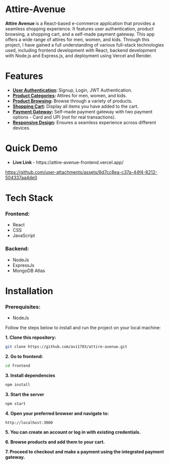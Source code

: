 # Attire-Avenue

<b> Attire Avenue </b> is a React-based e-commerce application that provides a seamless shopping experience. It features user authentication, product browsing, a shopping cart, and a self-made payment gateway. This app offers a wide range of attires for men, women, and kids. Through this project, I have gained a full understanding of various full-stack technologies used, including frontend development with React, backend development with Node.js and Express.js, and deployment using Vercel and Render.

# Features
<ul>
  <li><b><ins>User Authentication</ins>: </b>Signup, Login, JWT Authentication. </li>
  <li><b><ins>Product Categories</ins>: </b>Attires for men, women, and kids. </li>
  <li><b><ins>Product Browsing</ins>: </b> Browse through a variety of products. </li>
  <li><b><ins>Shopping Cart</ins>: </b> Display all items you have added to the cart. </li>
  <li><b><ins>Payment Gateway</ins>: </b>Self-made payment gateway with two payment options - Card and UPI (not for real transactions). </li>
  <li><b><ins>Responsive Design</ins>: </b>Ensures a seamless experience across different devices. </li>
</ul>

# Quick Demo
<ul>
  <li><b>Live Link </b>- https://attire-avenue-frontend.vercel.app/</li>
</ul>


https://github.com/user-attachments/assets/6d7cc8ea-c37a-44f4-8212-504337aa4de0

# Tech Stack 
<h3> Frontend: </h3>
<ul>
  <li>React</li>
  <li>CSS</li>
  <li>JavaScript</li>
</ul>
<h3> Backend:</h3>
<ul>
  <li>NodeJs</li>
  <li>ExpressJs</li>
  <li>MongoDB Atlas</li>
</ul>

# Installation
### Prerequisites:
  - NodeJs

    
Follow the steps below to install and run the project on your local machine:

  **1.  Clone this repository:**
  ```bash
  git clone https://github.com/avi1703/attire-avenue.git
  ```
  **2.  Go to frontend:**
  ```bash
  cd frontend
  ```
  **3. Install dependencies**
  ```bash
  npm install
  ```
  **3.  Start the server**
  ```bash
  npm start
  ```
  **4. Open your preferred browser and navigate to:**
  ```bash
  http://localhost:3000
  ```
  **5. You can create an account or log in with existing credentials.**

  
  **6. Browse products and add them to your cart.**

  
  **7. Proceed to checkout and make a payment using the integrated payment gateway.**
